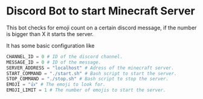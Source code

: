 # Discord Bot to start Minecraft Server
This bot checks for emoji count on a certain discord message, if the number is bigger than X it starts the server.

It has some basic configuration like
```python
CHANNEL_ID = 0 # ID of the discord channel.
MESSAGE_ID = 0 # ID of the message.
SERVER_ADDRESS = "localhost" # Adress of the minecraft server.
START_COMMAND = "./start.sh" # Bash script to start the server.
STOP_COMMAND = "./stop.sh" # Bash script to stop the server.
EMOJI = "👍" # The emoji to look for.
EMOJI_LIMIT = 1 # The number of emojis to start the server.
